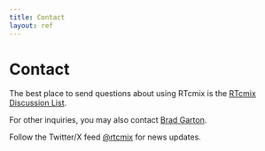 ```yaml
---
title: Contact
layout: ref
---
```


# Contact

The best place to send questions about using RTcmix is the [RTcmix
Discussion
List](https://listserv.cuit.columbia.edu/scripts/wa.exe?SUBED1=rtcmix-discuss&A=1).

For other inquiries, you may also contact [Brad
Garton](mailto:garton@columbia.edu).

Follow the Twitter/X feed [@rtcmix](https://twitter.com/rtcmix) for news updates.
